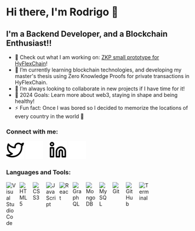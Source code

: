 # Hi there, I'm Rodrigo 👋 


## I'm a Backend Developer, and a Blockchain Enthusiast!!

- 🔭 Check out what I am working on: [ZKP small prototype for HyFlexChain][github_repo]!
- 🌱 I’m currently learning blockchain technologies, and developing my master's thesis using Zero Knowledge Proofs for private transactions in HyFlexChain. 
- 👯 I’m always looking to collaborate in new projects if I have time for it!
- 🥅 2024 Goals: Learn more about web3, staying in shape and being healthy!
- ⚡ Fun fact: Once I was bored so I decided to memorize the locations of every country in the world 🤣

### Connect with me:

[![website](./img/twitter-light.svg)](https://twitter.com/Rodrig0M0reira#gh-light-mode-only)
[![website](./img/twitter-dark.svg)](https://twitter.com/Rodrig0M0reira#gh-dark-mode-only)
&nbsp;&nbsp;
[![website](./img/linkedin-light.svg)](https://www.linkedin.com/in/rodrigomoreira3#gh-light-mode-only)
[![website](./img/linkedin-dark.svg)](https://www.linkedin.com/in/rodrigomoreira3#gh-dark-mode-only)
&nbsp;&nbsp;

### Languages and Tools:

<!-- Visual Studio Code -->
<picture>
    <source srcset="https://cdn.jsdelivr.net/gh/devicons/devicon/icons/vscode/vscode-original.svg#gh-dark-mode-only" media="(prefers-color-scheme: dark)">
    <source srcset="https://cdn.jsdelivr.net/gh/devicons/devicon/icons/vscode/vscode-original.svg#gh-light-mode-only" media="(prefers-color-scheme: light)">
    <img align="left" alt="Visual Studio Code" width="26px" src="https://cdn.jsdelivr.net/gh/devicons/devicon/icons/vscode/vscode-original.svg" style="padding-right:10px;" />
</picture>

<!-- HTML5 -->
<picture>
    <source srcset="https://cdn.jsdelivr.net/gh/devicons/devicon/icons/html5/html5-original.svg#gh-dark-mode-only" media="(prefers-color-scheme: dark)">
    <source srcset="https://cdn.jsdelivr.net/gh/devicons/devicon/icons/html5/html5-original.svg#gh-light-mode-only" media="(prefers-color-scheme: light)">
    <img align="left" alt="HTML5" width="26px" src="https://cdn.jsdelivr.net/gh/devicons/devicon/icons/html5/html5-original.svg" style="padding-right:10px;" />
</picture>

<!-- CSS3 -->
<picture>
    <source srcset="https://cdn.jsdelivr.net/gh/devicons/devicon/icons/css3/css3-original.svg#gh-dark-mode-only" media="(prefers-color-scheme: dark)">
    <source srcset="https://cdn.jsdelivr.net/gh/devicons/devicon/icons/css3/css3-original.svg#gh-light-mode-only" media="(prefers-color-scheme: light)">
    <img align="left" alt="CSS3" width="26px" src="https://cdn.jsdelivr.net/gh/devicons/devicon/icons/css3/css3-original.svg" style="padding-right:10px;" />
</picture>

<!-- JavaScript -->
<picture>
    <source srcset="https://cdn.jsdelivr.net/gh/devicons/devicon/icons/javascript/javascript-original.svg#gh-dark-mode-only" media="(prefers-color-scheme: dark)">
    <source srcset="https://cdn.jsdelivr.net/gh/devicons/devicon/icons/javascript/javascript-original.svg#gh-light-mode-only" media="(prefers-color-scheme: light)">
    <img align="left" alt="JavaScript" width="26px" src="https://cdn.jsdelivr.net/gh/devicons/devicon/icons/javascript/javascript-original.svg" style="padding-right:10px;" />
</picture>

<!-- React -->
<picture>
    <source srcset="https://cdn.jsdelivr.net/gh/devicons/devicon/icons/react/react-original.svg#gh-dark-mode-only" media="(prefers-color-scheme: dark)">
    <source srcset="https://cdn.jsdelivr.net/gh/devicons/devicon/icons/react/react-original.svg#gh-light-mode-only" media="(prefers-color-scheme: light)">
    <img align="left" alt="React" width="26px" src="https://cdn.jsdelivr.net/gh/devicons/devicon/icons/react/react-original.svg" style="padding-right:10px;" />
</picture>

<!-- GraphQL -->
<picture>
    <source srcset="https://cdn.jsdelivr.net/gh/devicons/devicon/icons/graphql/graphql-plain.svg#gh-dark-mode-only" media="(prefers-color-scheme: dark)">
    <source srcset="https://cdn.jsdelivr.net/gh/devicons/devicon/icons/graphql/graphql-plain.svg#gh-light-mode-only" media="(prefers-color-scheme: light)">
    <img align="left" alt="GraphQL" width="26px" src="https://cdn.jsdelivr.net/gh/devicons/devicon/icons/graphql/graphql-plain.svg" style="padding-right:10px;" />
</picture>

<!-- MongoDB -->
<picture>
    <source srcset="https://cdn.jsdelivr.net/gh/devicons/devicon/icons/mongodb/mongodb-original.svg#gh-dark-mode-only" media="(prefers-color-scheme: dark)">
    <source srcset="https://cdn.jsdelivr.net/gh/devicons/devicon/icons/mongodb/mongodb-original.svg#gh-light-mode-only" media="(prefers-color-scheme: light)">
    <img align="left" alt="MongoDB" width="26px" src="https://cdn.jsdelivr.net/gh/devicons/devicon/icons/mongodb/mongodb-original.svg" style="padding-right:10px;" />
</picture>

<!-- MySQL -->
<picture>
    <source srcset="https://cdn.jsdelivr.net/gh/devicons/devicon/icons/mysql/mysql-original.svg#gh-dark-mode-only" media="(prefers-color-scheme: dark)">
    <source srcset="https://cdn.jsdelivr.net/gh/devicons/devicon/icons/mysql/mysql-original.svg#gh-light-mode-only" media="(prefers-color-scheme: light)">
    <img align="left" alt="MySQL" width="26px" src="https://cdn.jsdelivr.net/gh/devicons/devicon/icons/mysql/mysql-original.svg" style="padding-right:10px;" />
</picture>

<!-- Git -->
<picture>
    <source srcset="https://cdn.jsdelivr.net/gh/devicons/devicon/icons/git/git-original.svg#gh-dark-mode-only" media="(prefers-color-scheme: dark)">
    <source srcset="https://cdn.jsdelivr.net/gh/devicons/devicon/icons/git/git-original.svg#gh-light-mode-only" media="(prefers-color-scheme: light)">
    <img align="left" alt="Git" width="26px" src="https://cdn.jsdelivr.net/gh/devicons/devicon/icons/git/git-original.svg" style="padding-right:10px;" />
</picture>
<picture>
    <source srcset="https://user-images.githubusercontent.com/3369400/139447912-e0f43f33-6d9f-45f8-be46-2df5bbc91289.png#gh-dark-mode-only" media="(prefers-color-scheme: dark)">
    <source srcset="https://user-images.githubusercontent.com/3369400/139448065-39a229ba-4b06-434b-bc67-616e2ed80c8f.png#gh-light-mode-only" media="(prefers-color-scheme: light)">
    <img align="left" alt="GitHub" width="26px" src="https://user-images.githubusercontent.com/3369400/139447912-e0f43f33-6d9f-45f8-be46-2df5bbc91289.png" style="padding-right:10px;" />
</picture>
<picture>
    <source srcset="./img/terminal-dark.svg#gh-dark-mode-only" media="(prefers-color-scheme: dark)">
    <source srcset="./img/terminal-light.svg#gh-light-mode-only" media="(prefers-color-scheme: light)">
    <img align="left" alt="Terminal" width="26px" src="https://user-images.githubusercontent.com/3369400/139447912-e0f43f33-6d9f-45f8-be46-2df5bbc91289.png" style="padding-right:10px;" />
</picture>

</picture>




<br />
<br />

[website]: https://RodrigoRalhaMoreira.com
[github_repo]: https://github.com/RodrigoRalhaMoreira/initial-pilot
[twitter]: https://twitter.com/Rodrig0M0reira
[linkedin]: https://www.linkedin.com/in/rodrigomoreira3
